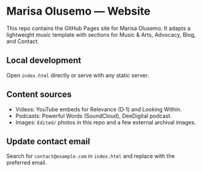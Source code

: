 # Marisa Olusemo — Website

This repo contains the GitHub Pages site for Marisa Olusemo. It adapts a lightweight music template with sections for Music & Arts, Advocacy, Blog, and Contact.

## Local development
Open `index.html` directly or serve with any static server.

## Content sources
- Videos: YouTube embeds for Relevance (D‑1) and Looking Within.
- Podcasts: Powerful Words (SoundCloud), DeeDigital podcast.
- Images: `Edited/` photos in this repo and a few external archival images.

## Update contact email
Search for `contact@example.com` in `index.html` and replace with the preferred email.
